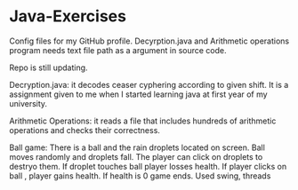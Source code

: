 # Java-Exercises
Config files for my GitHub profile.
Decyrption.java and Arithmetic operations program needs text file path as a argument in source code.

Repo is still updating.

Decryption.java: it decodes ceaser cyphering according to given shift. It is a assignment given to me when I started learning java at first year of my university.

Arithmetic Operations: it reads a file that includes hundreds of arithmetic operations and checks their correctness.

Ball game: There is a ball and the rain droplets located on screen. Ball moves randomly and droplets fall. The player can click on droplets to destryo them. If droplet touches ball player losses health. If player clicks on ball , player gains health. If health is 0 game ends. Used swing, threads
